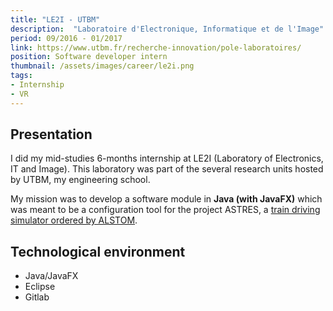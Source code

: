 ```yaml
---
title: "LE2I - UTBM"
description:  "Laboratoire d'Electronique, Informatique et de l'Image"
period: 09/2016 - 01/2017
link: https://www.utbm.fr/recherche-innovation/pole-laboratoires/
position: Software developer intern
thumbnail: /assets/images/career/le2i.png
tags:
- Internship
- VR
---
```


## Presentation
I did my mid-studies 6-months internship at LE2I (Laboratory of Electronics, IT and Image). This laboratory was part of the several research units hosted by UTBM, my engineering school.

My mission was to develop a software module in **Java (with JavaFX)** which was meant to be a configuration tool for the project ASTRES, a [train driving simulator ordered by ALSTOM](https://www.estrepublicain.fr/edition-belfort-hericourt-montbeliard/2017/06/03/alstom-le-simulateur-de-tous-les-possibles).

## Technological environment
- Java/JavaFX
- Eclipse
- Gitlab